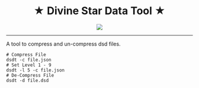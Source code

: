 <h1 align="center">
 &#9733; Divine Star Data Tool &#9733;
</h1>
<p align="center">
<img src="https://divinestarapparel.com/wp-content/uploads/2021/02/logo-small.png"/>
</p>

---

A tool to compress and un-compress dsd files. 

```console
# Compress File
dsdt -c file.json
# Set Level 1 - 9
dsdt -l 5 -c file.json
# De-Compress File
dsdt -d file.dsd
```
